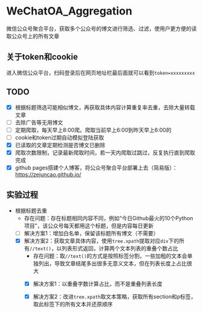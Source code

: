 # WeChatOA_Aggregation
微信公众号聚合平台，获取多个公众号的博文进行筛选、过滤，使用户更方便的读取公众号上的所有文章

## 关于token和cookie
进入微信公众平台，扫码登录后在网页地址栏最后面就可以看到`token=xxxxxxxxx`

## TODO
- [x] 根据标题筛选可能相似博文，再获取具体内容计算重复率去重，去除大量转载文章
- [ ] 去除广告等无用博文
- [ ] 定期爬取，每天早上8:00爬。爬取当前早上6:00到昨天早上6:00的
- [ ] cookie和token过期自动模拟登陆获取
- [x] 已读取的文章定期检测是否博文已删除
- [x] 爬取次数限制，记录最新爬取时间，若一天内爬取过跳过，反复执行直到爬取完成
- [x] github pages搭建个人博客，将公众号聚合平台部署上去（简易版）：https://zejuncao.github.io/

## 实验过程
- 根据标题去重
  - 存在问题：存在标题相同内容不同，例如“今日Github最火的10个Python项目”，该公众号每天都用这个标题，但是内容每日更新
  - [ ] 解决方案1：增加白名单，保留该标题所有博文（不需要）
  - [x] 解决方案2：获取文章具体内容，使用`tree.xpath`提取对应`div`下的所有`//text()`，以列表形式返回，计算两个文本列表的重叠个数占比
    - 存在问题：取`//text()`的方式是按照标签分割，一些加粗的文本会单独列出，导致文章结尾多出很多无意义文本，但在列表长度上占比很大
    - [x] 解决方案1：以重叠字数计算占比，而不是重叠列表长度
    - [x] 解决方案2：改进`tree.xpath`取文本策略，获取所有section和p标签，取此标签下的所有文本并还原顺序

